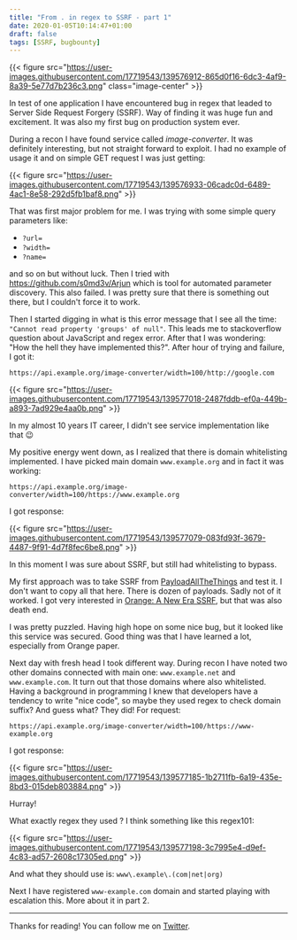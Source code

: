 ```yaml
---
title: "From . in regex to SSRF - part 1"
date: 2020-01-05T10:14:47+01:00
draft: false
tags: [SSRF, bugbounty]
---
```


{{< figure src="https://user-images.githubusercontent.com/17719543/139576912-865d0f16-6dc3-4af9-8a39-5e77d7b236c3.png" class="image-center" >}}

In test of one application I have encountered bug in regex that leaded to Server Side Request Forgery (SSRF). Way of finding it was huge fun and excitement. It was also my first bug on production system ever.

During a recon I have found service called *image-converter*. It was definitely interesting, but not straight forward to exploit. I had no example of usage it and on simple GET request I was just getting:

{{< figure src="https://user-images.githubusercontent.com/17719543/139576933-06cadc0d-6489-4ac1-8e58-292d5fb1baf8.png" >}}

That was first major problem for me. I was trying with some simple query parameters like:

- `?url=`
- `?width=`
- `?name=`

and so on but without luck. Then I tried with https://github.com/s0md3v/Arjun which is tool for automated parameter discovery. This also failed. I was pretty sure that there is something out there, but I couldn't force it to work.

Then I started digging in what is this error message that I see all the time: `"Cannot read property 'groups' of null"`. This leads me to stackoverflow question about JavaScript and regex error. After that I was wondering: "How the hell they have implemented this?". After hour of trying and failure, I got it:

```https://api.example.org/image-converter/width=100/http://google.com```

{{< figure src="https://user-images.githubusercontent.com/17719543/139577018-2487fddb-ef0a-449b-a893-7ad929e4aa0b.png" >}}

In my almost 10 years IT career, I didn't see service implementation like that 😉

My positive energy went down, as I realized that there is domain whitelisting implemented. I have picked main domain `www.example.org` and in fact it was working:

```https://api.example.org/image-converter/width=100/https://www.example.org```

I got response:

{{< figure src="https://user-images.githubusercontent.com/17719543/139577079-083fd93f-3679-4487-9f91-4d7f8fec6be8.png" >}}

In this moment I was sure about SSRF, but still had whitelisting to bypass.

My first approach was to take SSRF from [PayloadAllTheThings](https://github.com/swisskyrepo/PayloadsAllTheThings/tree/master/Server%20Side%20Request%20Forgery) and test it. I don't want to copy all that here. There is dozen of payloads. Sadly not of it worked. I got very interested in [Orange: A New Era SSRF](https://www.blackhat.com/docs/us-17/thursday/us-17-Tsai-A-New-Era-Of-SSRF-Exploiting-URL-Parser-In-Trending-Programming-Languages.pdf), but that was also death end.

I was pretty puzzled. Having high hope on some nice bug, but it looked like this service was secured. Good thing was that I have learned a lot, especially from Orange paper.

Next day with fresh head I took different way. During recon I have noted two other domains connected with main one: `www.example.net` and `www.example.com`. It turn out that those domains where also whitelisted. Having a background in programming I knew that developers have a tendency to write "nice code", so maybe they used regex to check domain suffix? And guess what? They did! For request:

```https://api.example.org/image-converter/width=100/https://www-example.org```

I got response:

{{< figure src="https://user-images.githubusercontent.com/17719543/139577185-1b2711fb-6a19-435e-8bd3-015deb803884.png" >}}

Hurray!

What exactly regex they used ? I think something like this regex101:

{{< figure src="https://user-images.githubusercontent.com/17719543/139577198-3c7995e4-d9ef-4c83-ad57-2608c17305ed.png" >}}

And what they should use is: `www\.example\.(com|net|org)`

Next I have registered `www-example.com` domain and started playing with escalation this. More about it in part 2.

---

Thanks for reading! You can follow me on [Twitter](https://twitter.com/xvnpw).